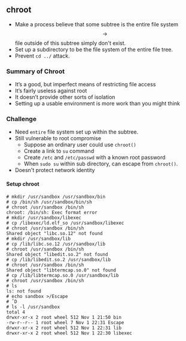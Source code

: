 ## chroot
- Make a process believe that some subtree is the entire file system $$\rightarrow$$ file outside of this subtree simply don't exist.
- Set up a subdirectory to be the file system of the entire file tree.
- Prevent `cd ../` attack.

### Summary of Chroot
* It’s a good, but imperfect means of restricting file access
* It’s fairly useless against root
* It doesn’t provide other sorts of isolation
*  Setting up a usable environment is more work than you might think

### Challenge
- Need `entire` file system set up within the subtree.
- Still vulnerable to root compromise
    * Suppose an ordinary user could use `chroot()`
    * Create a link to `su` command
    * Create `/etc` and `/etc/passwd` with a known root password
    * When `sudo su` within sub directory, can escape from `chroot()`.
- Doesn't protect network identity

#### Setup chroot
```
# mkdir /usr/sandbox /usr/sandbox/bin
# cp /bin/sh /usr/sandbox/bin/sh
# chroot /usr/sandbox /bin/sh
chroot: /bin/sh: Exec format error
# mkdir /usr/sandbox/libexec
# cp /libexec/ld.elf_so /usr/sandbox/libexec
# chroot /usr/sandbox /bin/sh
Shared object "libc.so.12" not found
# mkdir /usr/sandbox/lib
# cp /lib/libc.so.12 /usr/sandbox/lib
# chroot /usr/sandbox /bin/sh
Shared object "libedit.so.2" not found
# cp /lib/libedit.so.2 /usr/sandbox/lib
# chroot /usr/sandbox /bin/sh
Shared object "libtermcap.so.0" not found
# cp /lib/libtermcap.so.0 /usr/sandbox/lib
# chroot /usr/sandbox /bin/sh
# ls
ls: not found
# echo sandbox >/Escape
# ˆD
# ls -l /usr/sandbox
total 4
drwxr-xr-x 2 root wheel 512 Nov 1 21:50 bin
-rw-r--r-- 1 root wheel 7 Nov 1 22:31 Escape
drwxr-xr-x 2 root wheel 512 Nov 1 22:31 lib
drwxr-xr-x 2 root wheel 512 Nov 1 22:30 libexec
```
